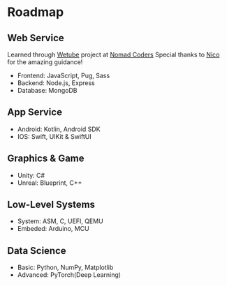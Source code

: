 # Roadmap

## Web Service

Learned through [Wetube](https://github.com/YuruCoder/wetube) project at [Nomad Coders](https://nomadcoders.co/wetube)
Special thanks to [Nico](https://github.com/serranoarevalo) for the amazing guidance!

- Frontend: JavaScript, Pug, Sass
- Backend: Node.js, Express
- Database: MongoDB

## App Service

- Android: Kotlin, Android SDK
- IOS: Swift, UIKit & SwiftUI

## Graphics & Game

- Unity: C#
- Unreal: Blueprint, C++

## Low-Level Systems

- System: ASM, C, UEFI, QEMU
- Embeded: Arduino, MCU

## Data Science

- Basic: Python, NumPy, Matplotlib
- Advanced: PyTorch(Deep Learning)
